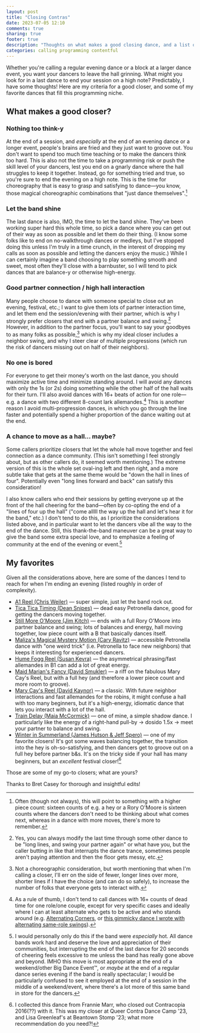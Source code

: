 ```yaml
---
layout: post
title: "Closing Contras"
date: 2023-07-05 12:10
comments: true
sharing: true
footer: true
description: "Thoughts on what makes a good closing dance, and a list of my faves."
categories: calling programming contentful
---
```


Whether you're calling a regular evening dance or a block at a larger dance event, you want your dancers to leave the hall grinning. What might you look for in a last dance to end your session on a high note? Predictably, I have some thoughts! Here are my criteria for a good closer, and some of my favorite dances that fill this programming niche.

## What makes a good closer?
### Nothing too think-y
At the end of a session, and _especially_ at the end of an evening dance or a longer event, people's brains are fried and they just want to groove out. You don't want to spend too much time teaching or to make the dancers think too hard. This is also not the time to take a programming risk or push the skill level of your dancers, lest you end on a gnarly dance where the hall struggles to keep it together. Instead, go for something tried and true, so you're sure to end the evening on a high note.<!--more--> This is the time for choreography that is easy to grasp and satisfying to dance—you know, those magical choreographic combinations that "just dance themselves".[^1]

### Let the band shine
The last dance is also, IMO, the time to let the band shine. They've been working super hard this whole time, so pick a dance where you can get out of their way as soon as possible and let them do their thing. (I know some folks like to end on no-walkthrough dances or medleys, but I've stopped doing this unless I'm truly in a time crunch, in the interest of dropping my calls as soon as possible and letting the dancers enjoy the music.) While I can certainly imagine a band choosing to play something smooth and sweet, most often they'll close with a barnbuster, so I will tend to pick dances that are balance-y or otherwise high-energy.

### Good partner connection / high hall interaction
Many people choose to dance with someone special to close out an evening, festival, etc.; I want to give them lots of partner interaction time, and let them end the session/evening with their partner, which is why I strongly prefer closers that end with a partner balance and swing.[^2] However, in addition to the partner focus, you'll want to say your goodbyes to as many folks as possible,[^3] which is why my ideal closer includes a neighbor swing, and why I steer clear of multiple progressions (which run the risk of dancers missing out on half of their neighbors).

### No one is bored
For everyone to get their money's worth on the last dance, you should maximize active time and minimize standing around. I will avoid any dances with only the 1s (or 2s) doing something while the other half of the hall waits for their turn. I'll also avoid dances with 16+ beats of action for one role—e.g. a dance with two different 8-count lark allemandes.[^4] This is another reason I avoid multi-progression dances, in which you go through the line faster and potentially spend a higher proportion of the dance waiting out at the end.
### A chance to move as a hall… maybe?
Some callers prioritize closers that let the whole hall move together and feel connection as a dance community. (This isn't something I feel strongly about, but as other callers do, it seemed worth mentioning.) The extreme version of this is the whole set oval-ing left and then right, and a more subtle take that gets at the same theme would be "down the hall in lines of four". Potentially even "long lines forward and back" can satisfy this consideration!

I also know callers who end their sessions by getting everyone up at the front of the hall cheering for the band—often by co-opting the end of a "lines of four up the hall" ("come alllll the way up the hall and let's hear it for the band," etc.) I don't tend to do this, as I prioritize the considerations listed above, and in particular want to let the dancers vibe all the way to the end of the dance. Still, this thank-the-band maneuver can be a great way to give the band some extra special love, and to emphasize a feeling of community at the end of the evening or event.[^5]
## My favorites
Given all the considerations above, here are some of the dances I tend to reach for when I'm ending an evening (listed roughly in order of complexity).

- [A1 Reel (Chris Weiler)](http://caller.chrisweiler.ws/dances.htm#a1reel) — super simple, just let the band rock out.
- [Tica Tica Timing (Dean Snipes)](https://www.ibiblio.org/contradance/thecallersbox/dance.php?id=11680) — dead easy Petronella dance, good for getting the dancers moving together.
- [Still More O'Moore (Jim Kitch)](https://contradb.com/dances/1501) — ends with a full Rory O'Moore into partner balance and swing; lots of balances and energy, hall moving together, low piece count with a B that basically dances itself.
- [Maliza's Magical Mystery Motion (Cary Ravitz)](https://www.dance.ravitz.us/#mmm) — accessible Petronella dance with "one weird trick" (i.e. Petronella to face new neighbors) that keeps it interesting for experienced dancers.
- [Hume Fogg Reel (Susan Kevra)](https://www.ibiblio.org/contradance/thecallersbox/dance.php?id=14501) — the asymmetrical phrasing/fast allemandes in B1 can add a lot of great energy.
- [Maid Marian's Fancy (David Smukler)](https://davidsmukler.syracusecountrydancers.org/contras-etc-tried-and-true/#marian) — a riff on the fabulous Mary Cay's Reel, but with a full hey (and therefore a lower piece count and more room to groove).
- [Mary Cay's Reel (David Kaynor)](https://www.ibiblio.org/contradance/thecallersbox/dance.php?id=10579) — a classic. With future neighbor interactions and fast allemandes for the robins, it might confuse a hall with too many beginners, but it's a high-energy, idiomatic dance that lets you interact with a lot of the hall.
- [Train Delay (Maia McCormick)](https://contra.maiamccormick.com/dances.html#traindelay) — one of mine, a simple shadow dance. I particularly like the energy of a right-hand pull-by → dosido 1.5x → meet your partner to balance and swing.
- [Winter in Summerland (James Hutson & Jeff Spero)](https://www.ibiblio.org/contradance/thecallersbox/dance.php?id=10882) — one of my favorite closers! It's got some waves balancing together, the transition into the hey is oh-so-satisfying, and then dancers get to groove out on a full hey before partner b&s. It's on the tricky side if your hall has many beginners, but an _excellent_ festival closer![^6]

Those are some of my go-to closers; what are yours?

<div class="credit">Thanks to Bret Casey for thorough and insightful edits!</div>

[^1]:  Often (though not always), this will point to something with a higher piece count: sixteen counts of e.g. a hey or a Rory O'Moore is sixteen counts where the dancers don't need to be thinking about what comes next, whereas in a dance with more moves, there's more to remember.

[^2]: Yes, you can always modify the last time through some other dance to be "long lines, and swing your partner again" or what have you, but the caller butting in like that interrupts the dance trance, sometimes people aren't paying attention and then the floor gets messy, etc.

[^3]: Not a choreographic consideration, but worth mentioning that when I'm calling a closer, I'll err on the side of fewer, longer lines over more, shorter lines if I have the choice (and can do so safely), to increase the number of folks that everyone gets to interact with.

[^4]: As a rule of thumb, I don't tend to call dances with 16+ counts of dead time for one role/one couple, except for very specific cases and ideally where I can at least alternate who gets to be active and who stands around (e.g. [Alternating Corners](https://www.ibiblio.org/contradance/thecallersbox/dance.php?id=10261), or [this gimmicky dance I wrote with alternating same-role swings](/dances.html#polywannacorner)).

[^5]: I would personally only do this if the band were _especially_ hot. All dance bands work hard and deserve the love and appreciation of their communities, but interrupting the end of the last dance for 20 seconds of cheering feels excessive to me unless the band has really gone above and beyond. IMHO this move is most appropriate at the end of a weekend/other Big Dance Event™, or _maybe_ at the end of a regular dance series evening if the band is really spectacular; I would be particularly confused to see it employed at the end of a session in the middle of a weekend/event, where there's a lot more of this same band in store for the dancers.

[^6]: I collected this dance from Frannie Marr, who closed out Contracopia 2016(??) with it. This was my closer at Queer Contra Dance Camp '23, and Lisa Greenleaf's at Beantown Stomp '23; what more recommendation do you need?!

